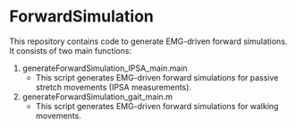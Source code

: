 # ForwardSimulation

This repository contains code to generate EMG-driven forward simulations. It consists of two main functions:

1. generateForwardSimulation_IPSA_main.main
    - This script generates EMG-driven forward simulations for passive stretch movements (IPSA measurements).
2. generateForwardSimulation_gait_main.m
    - This script generates EMG-driven forward simulations for walking movements.


